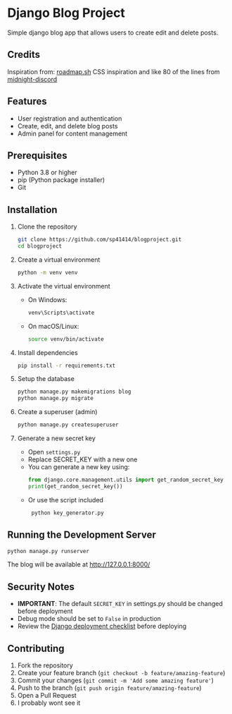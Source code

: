 # Django Blog Project

Simple django blog app that allows users to create edit and delete posts.

## Credits

Inspiration from: [roadmap.sh](https://roadmap.sh/projects/personal-blog)
CSS inspiration and like 80 of the lines from [midnight-discord](https://github.com/refact0r/midnight-discord/blob/master/midnight.css)


## Features

- User registration and authentication
- Create, edit, and delete blog posts
- Admin panel for content management

## Prerequisites

- Python 3.8 or higher
- pip (Python package installer)
- Git

## Installation

1. Clone the repository
   ```bash
   git clone https://github.com/sp41414/blogproject.git
   cd blogproject
   ```

2. Create a virtual environment
   ```bash
   python -m venv venv
   ```

3. Activate the virtual environment
   - On Windows:
     ```bash
     venv\Scripts\activate
     ```
   - On macOS/Linux:
     ```bash
     source venv/bin/activate
     ```

4. Install dependencies
   ```bash
   pip install -r requirements.txt
   ```

5. Setup the database
   ```bash
   python manage.py makemigrations blog
   python manage.py migrate
   ```

6. Create a superuser (admin)
   ```bash
   python manage.py createsuperuser
   ```

7. Generate a new secret key
   - Open `settings.py`
   - Replace SECRET_KEY with a new one
   - You can generate a new key using:
     ```python
     from django.core.management.utils import get_random_secret_key
     print(get_random_secret_key())
     ```
   - Or use the script included
     ```bash
      python key_generator.py
     ```

## Running the Development Server

```bash
python manage.py runserver
```

The blog will be available at http://127.0.0.1:8000/

## Security Notes

- **IMPORTANT**: The default `SECRET_KEY` in settings.py should be changed before deployment
- Debug mode should be set to `False` in production
- Review the [Django deployment checklist](https://docs.djangoproject.com/en/5.1/howto/deployment/checklist/) before deploying

## Contributing

1. Fork the repository
2. Create your feature branch (`git checkout -b feature/amazing-feature`)
3. Commit your changes (`git commit -m 'Add some amazing feature'`)
4. Push to the branch (`git push origin feature/amazing-feature`)
5. Open a Pull Request
6. I probably wont see it
